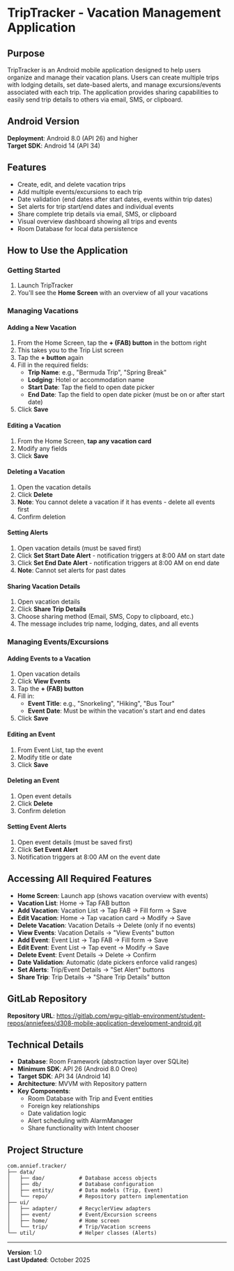 # TripTracker - Vacation Management Application

## Purpose
TripTracker is an Android mobile application designed to help users organize and manage their vacation plans. Users can create multiple trips with lodging details, set date-based alerts, and manage excursions/events associated with each trip. The application provides sharing capabilities to easily send trip details to others via email, SMS, or clipboard.

## Android Version
**Deployment**: Android 8.0 (API 26) and higher  
**Target SDK**: Android 14 (API 34)

## Features
- Create, edit, and delete vacation trips
- Add multiple events/excursions to each trip
- Date validation (end dates after start dates, events within trip dates)
- Set alerts for trip start/end dates and individual events
- Share complete trip details via email, SMS, or clipboard
- Visual overview dashboard showing all trips and events
- Room Database for local data persistence

## How to Use the Application

### Getting Started
1. Launch TripTracker
2. You'll see the **Home Screen** with an overview of all your vacations

### Managing Vacations

#### Adding a New Vacation
1. From the Home Screen, tap the **+ (FAB) button** in the bottom right
2. This takes you to the Trip List screen
3. Tap the **+ button** again
4. Fill in the required fields:
    - **Trip Name**: e.g., "Bermuda Trip", "Spring Break"
    - **Lodging**: Hotel or accommodation name
    - **Start Date**: Tap the field to open date picker
    - **End Date**: Tap the field to open date picker (must be on or after start date)
5. Click **Save**

#### Editing a Vacation
1. From the Home Screen, **tap any vacation card**
2. Modify any fields
3. Click **Save**

#### Deleting a Vacation
1. Open the vacation details
2. Click **Delete**
3. **Note**: You cannot delete a vacation if it has events - delete all events first
4. Confirm deletion

#### Setting Alerts
1. Open vacation details (must be saved first)
2. Click **Set Start Date Alert** - notification triggers at 8:00 AM on start date
3. Click **Set End Date Alert** - notification triggers at 8:00 AM on end date
4. **Note**: Cannot set alerts for past dates

#### Sharing Vacation Details
1. Open vacation details
2. Click **Share Trip Details**
3. Choose sharing method (Email, SMS, Copy to clipboard, etc.)
4. The message includes trip name, lodging, dates, and all events

### Managing Events/Excursions

#### Adding Events to a Vacation
1. Open vacation details
2. Click **View Events**
3. Tap the **+ (FAB) button**
4. Fill in:
    - **Event Title**: e.g., "Snorkeling", "Hiking", "Bus Tour"
    - **Event Date**: Must be within the vacation's start and end dates
5. Click **Save**

#### Editing an Event
1. From Event List, tap the event
2. Modify title or date
3. Click **Save**

#### Deleting an Event
1. Open event details
2. Click **Delete**
3. Confirm deletion

#### Setting Event Alerts
1. Open event details (must be saved first)
2. Click **Set Event Alert**
3. Notification triggers at 8:00 AM on the event date

## Accessing All Required Features

- **Home Screen**: Launch app (shows vacation overview with events)
- **Vacation List**: Home → Tap FAB button
- **Add Vacation**: Vacation List → Tap FAB → Fill form → Save
- **Edit Vacation**: Home → Tap vacation card → Modify → Save
- **Delete Vacation**: Vacation Details → Delete (only if no events)
- **View Events**: Vacation Details → "View Events" button
- **Add Event**: Event List → Tap FAB → Fill form → Save
- **Edit Event**: Event List → Tap event → Modify → Save
- **Delete Event**: Event Details → Delete → Confirm
- **Date Validation**: Automatic (date pickers enforce valid ranges)
- **Set Alerts**: Trip/Event Details → "Set Alert" buttons
- **Share Trip**: Trip Details → "Share Trip Details" button

## GitLab Repository
**Repository URL**: https://gitlab.com/wgu-gitlab-environment/student-repos/anniefees/d308-mobile-application-development-android.git

## Technical Details
- **Database**: Room Framework (abstraction layer over SQLite)
- **Minimum SDK**: API 26 (Android 8.0 Oreo)
- **Target SDK**: API 34 (Android 14)
- **Architecture**: MVVM with Repository pattern
- **Key Components**:
    - Room Database with Trip and Event entities
    - Foreign key relationships
    - Date validation logic
    - Alert scheduling with AlarmManager
    - Share functionality with Intent chooser

## Project Structure
```
com.annief.tracker/
├── data/
│   ├── dao/           # Database access objects
│   ├── db/            # Database configuration
│   ├── entity/        # Data models (Trip, Event)
│   └── repo/          # Repository pattern implementation
├── ui/
│   ├── adapter/       # RecyclerView adapters
│   ├── event/         # Event/Excursion screens
│   ├── home/          # Home screen
│   └── trip/          # Trip/Vacation screens
└── util/              # Helper classes (Alerts)
```

---
**Version**: 1.0  
**Last Updated**: October 2025